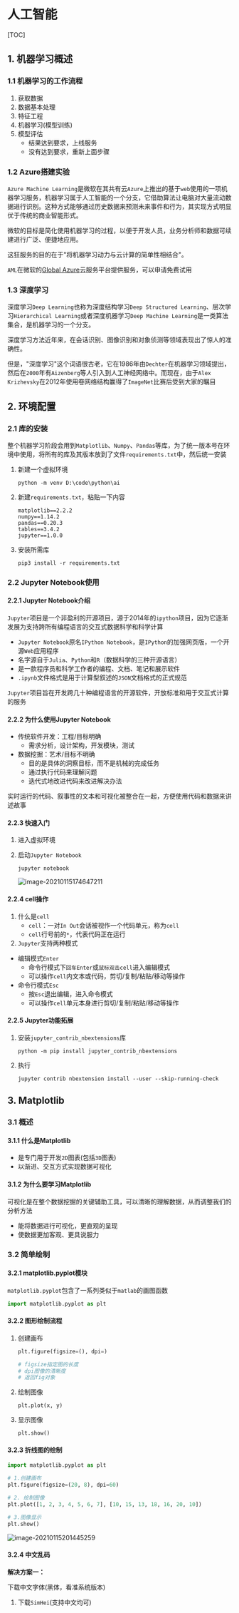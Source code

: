 # 人工智能

[TOC]

## 1. 机器学习概述

### 1.1 机器学习的工作流程

1. 获取数据
2. 数据基本处理
3. 特征工程
4. 机器学习(模型训练)
5. 模型评估
   - 结果达到要求，上线服务
   - 没有达到要求，重新上面步骤

### 1.2 Azure搭建实验

`Azure Machine Learning`是微软在其共有云`Azure`上推出的基于`web`使用的一项机器学习服务，机器学习属于人工智能的一个分支，它借助算法让电脑对大量流动数据进行识别。这种方式能够通过历史数据来预测未来事件和行为，其实现方式明显优于传统的商业智能形式。

微软的目标是简化使用机器学习的过程，以便于开发人员，业务分析师和数据可续建进行广泛、便捷地应用。

这狂服务的目的在于"将机器学习动力与云计算的简单性相结合"。

`AML`在微软的[Global Azure](https://azure.microsoft.com/zh-cn/)云服务平台提供服务，可以申请免费试用

### 1.3 深度学习

深度学习`Deep Learning`也称为深度结构学习`Deep Structured Learning`、层次学习`Hierarchical Learning`或者深度机器学习`Deep Machine Learning`是一类算法集合，是机器学习的一个分支。

深度学习方法近年来，在会话识别、图像识别和对象侦测等领域表现出了惊人的准确性。

但是，"深度学习"这个词语很古老，它在1986年由`Dechter`在机器学习领域提出，然后在`2000`年有`Aizenberg`等人引入到人工神经网络中。而现在，由于`Alex Krizhevsky`在2012年使用卷网络结构赢得了`ImageNet`比赛后受到大家的瞩目

## 2. 环境配置

### 2.1 库的安装

整个机器学习阶段会用到`Matplotlib`、`Numpy`、`Pandas`等库，为了统一版本号在环境中使用，将所有的库及其版本放到了文件`requirements.txt`中，然后统一安装

1. 新建一个虚拟环境

   ```
   python -m venv D:\code\python\ai
   ```

2. 新建`requirements.txt`，粘贴一下内容

   ```
   matplotlib==2.2.2
   numpy==1.14.2
   pandas==0.20.3
   tables==3.4.2
   jupyter==1.0.0
   ```

3. 安装所需库

   ```
   pip3 install -r requirements.txt
   ```

### 2.2 Jupyter Notebook使用

#### 2.2.1 Jupyter Notebook介绍

`Jupyter`项目是一个非盈利的开源项目，源于2014年的`ipython`项目，因为它逐渐发展为支持跨所有编程语言的交互式数据科学和科学计算

- `Jupyter Notebook`原名`IPython Notebook`，是`IPython`的加强网页版，一个开源`Web`应用程序
- 名字源自于`Julia`、`Python`和`R`（数据科学的三种开源语言）
- 是一款程序员和科学工作者的编程、文档、笔记和展示软件
- `.ipynb`文件格式是用于计算型叙述的`JSON`文档格式的正式规范

`Jupyter`项目旨在开发跨几十种编程语言的开源软件，开放标准和用于交互式计算的服务

#### 2.2.2 为什么使用Jupyter Notebook

- 传统软件开发：工程/目标明确
  - 需求分析，设计架构，开发模块，测试
- 数据挖掘：艺术/目标不明确
  - 目的是具体的洞察目标，而不是机械的完成任务
  - 通过执行代码来理解问题
  - 迭代式地改进代码来改进解决办法

实时运行的代码、叙事性的文本和可视化被整合在一起，方便使用代码和数据来讲述故事

#### 2.2.3 快速入门

1. 进入虚拟环境

2. 启动`Jupyter Notebook`

   ```
   jupyter notebook
   ```

   ![image-20210115174647211](人工智能.assets/image-20210115174647211.png)

#### 2.2.4 cell操作

1. 什么是`cell`
   - `cell`：一对`In Out`会话被视作一个代码单元，称为`cell`
   - `cell`行号前的`*`，代表代码正在运行
2. `Jupyter`支持两种模式

- 编辑模式`Enter`
  - 命令行模式下`回车Enter`或`鼠标双击cell`进入编辑模式
  - 可以操作`cell`内文本或代码，剪切/复制/粘贴/移动等操作
- 命令行模式`Esc`
  - 按`Esc`退出编辑，进入命令模式
  - 可以操作`cell`单元本身进行剪切/复制/粘贴/移动等操作

#### 2.2.5 Jupyter功能拓展

1. 安装`jupyter_contrib_nbextensions`库

   ```
   python -m pip install jupyter_contrib_nbextensions
   ```

2. 执行

   ```
   jupyter contrib nbextension install --user --skip-running-check
   ```

## 3. Matplotlib

### 3.1 概述

#### 3.1.1 什么是Matplotlib

- 是专门用于开发`2D`图表(包括`3D`图表)
- 以渐进、交互方式实现数据可视化

#### 3.1.2 为什么要学习Matplotlib

可视化是在整个数据挖掘的关键辅助工具，可以清晰的理解数据，从而调整我们的分析方法

- 能将数据进行可视化，更直观的呈现
- 使数据更加客观、更具说服力

### 3.2 简单绘制

#### 3.2.1 matplotlib.pyplot模块

`matplotlib.pyplot`包含了一系列类似于`matlab`的画图函数

```python
import matplotlib.pyplot as plt
```

#### 3.2.2 图形绘制流程

1. 创建画布

   ```python
   plt.figure(figsize=(), dpi=)
   
   # figsize指定图的长度
   # dpi图像的清晰度
   # 返回fig对象
   ```

2. 绘制图像

   ```
   plt.plot(x, y)
   ```

3. 显示图像

   ```
   plt.show()
   ```

#### 3.2.3 折线图的绘制

```python
import matplotlib.pyplot as plt

# 1.创建画布
plt.figure(figsize=(20, 8), dpi=60)

# 2. 绘制图像
plt.plot([1, 2, 3, 4, 5, 6, 7], [10, 15, 13, 18, 16, 20, 10])

# 3.图像显示
plt.show()
```

![image-20210115201445259](人工智能.assets/image-20210115201445259.png)

#### 3.2.4 中文乱码

**解决方案一：**

下载中文字体(黑体，看准系统版本)

1. 下载`SimHei`(支持中文均可)